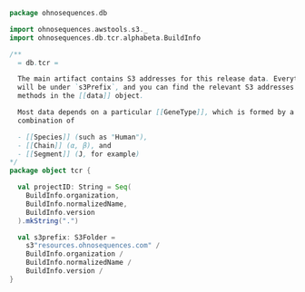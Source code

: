 
```scala
package ohnosequences.db

import ohnosequences.awstools.s3._
import ohnosequences.db.tcr.alphabeta.BuildInfo

/**
  = db.tcr =

  The main artifact contains S3 addresses for this release data. Everything
  will be under `s3Prefix`, and you can find the relevant S3 addresses through
  methods in the [[data]] object.

  Most data depends on a particular [[GeneType]], which is formed by a
  combination of

  - [[Species]] (such as "Human"),
  - [[Chain]] (α, β), and
  - [[Segment]] (J, for example)
*/
package object tcr {

  val projectID: String = Seq(
    BuildInfo.organization,
    BuildInfo.normalizedName,
    BuildInfo.version
  ).mkString(".")

  val s3prefix: S3Folder =
    s3"resources.ohnosequences.com" /
    BuildInfo.organization /
    BuildInfo.normalizedName /
    BuildInfo.version /
}

```




[main/scala/names.scala]: names.scala.md
[main/scala/data.scala]: data.scala.md
[main/scala/package.scala]: package.scala.md
[main/scala/model.scala]: model.scala.md
[test/scala/io.scala]: ../../test/scala/io.scala.md
[test/scala/inputData.scala]: ../../test/scala/inputData.scala.md
[test/scala/humanTRB.scala]: ../../test/scala/humanTRB.scala.md
[test/scala/genericTests.scala]: ../../test/scala/genericTests.scala.md
[test/scala/outputData.scala]: ../../test/scala/outputData.scala.md
[test/scala/humanTRA.scala]: ../../test/scala/humanTRA.scala.md
[test/scala/dataGeneration.scala]: ../../test/scala/dataGeneration.scala.md